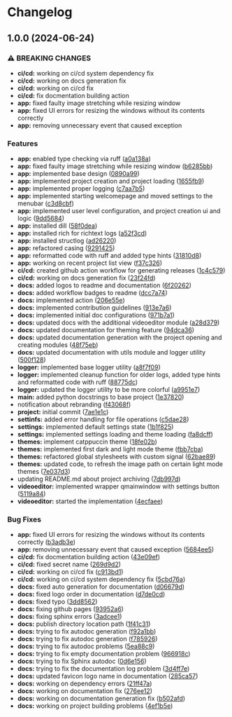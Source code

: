 # Changelog

## 1.0.0 (2024-06-24)


### ⚠ BREAKING CHANGES

* **ci/cd:** working on ci/cd system dependency fix
* **ci/cd:** working on docs generation fix
* **ci/cd:** working on ci/cd fix
* **ci/cd:** fix docmentation building action
* **app:** fixed faulty image stretching while resizing window
* **app:** fixed UI errors for resizing the windows without its contents correctly
* **app:** removing unnecessary event that caused exception

### Features

* **app:** enabled type checking via ruff ([a0a138a](https://github.com/AniMathIO/ManimStudio/commit/a0a138ad764010c5602fa196c297cd9c62ad218e))
* **app:** fixed faulty image stretching while resizing window ([b6285bb](https://github.com/AniMathIO/ManimStudio/commit/b6285bb55552e3413466f1f0240e30bda1f22fba))
* **app:** implemented base design ([0890a99](https://github.com/AniMathIO/ManimStudio/commit/0890a9964ca8735363e8d1c12084a5abb485573f))
* **app:** implemented project creation and project loading ([1655fb9](https://github.com/AniMathIO/ManimStudio/commit/1655fb9f9ad82ad0b01295ce50df5b68c9ab06aa))
* **app:** implemented proper logging ([c7aa7b5](https://github.com/AniMathIO/ManimStudio/commit/c7aa7b5f0ad473f87230e9e1224dd95d468881b0))
* **app:** implemented starting welcomepage and moved settings to the menubar ([c3d8cbf](https://github.com/AniMathIO/ManimStudio/commit/c3d8cbfc52886ac6f532f5ff6ca164a4187c3bd3))
* **app:** implemented user level configuration, and project creation ui and logic ([9dd5684](https://github.com/AniMathIO/ManimStudio/commit/9dd5684efc956191b98d1932c3202c2cf7806c11))
* **app:** installed dill ([58f0dea](https://github.com/AniMathIO/ManimStudio/commit/58f0deade394581d4fbac877dd6f15f4c4a59e23))
* **app:** installed rich for richtext logs ([a52f3cd](https://github.com/AniMathIO/ManimStudio/commit/a52f3cda208010502c06a0f226b29dd62b814514))
* **app:** installed structlog ([ad26220](https://github.com/AniMathIO/ManimStudio/commit/ad262206da2efda3a2000140f6c440258bb42dd5))
* **app:** refactored casing ([9291425](https://github.com/AniMathIO/ManimStudio/commit/92914257073148793f90873486c7c1dd408e19c6))
* **app:** reformatted code with ruff and added type hints ([31810d8](https://github.com/AniMathIO/ManimStudio/commit/31810d878c3bb87487f6a30b3f2f69987fb3d9f7))
* **app:** working on recent project list view ([f37c326](https://github.com/AniMathIO/ManimStudio/commit/f37c3267a350b25991564e596d9e8c138af3c759))
* **ci/cd:** created github action workflow for generating releases ([1c4c579](https://github.com/AniMathIO/ManimStudio/commit/1c4c579e2bf260e5a92780df1267f9c578f8c514))
* **ci/cd:** working on docs generation fix ([23f24fd](https://github.com/AniMathIO/ManimStudio/commit/23f24fdecaef26270eb8a98a8195925f012f580d))
* **docs:** added logos to readme and documentation ([6f20262](https://github.com/AniMathIO/ManimStudio/commit/6f20262b615a7d9c8a525e39fe623c8ed2f325b1))
* **docs:** added workflow badges to readme ([dcc7a74](https://github.com/AniMathIO/ManimStudio/commit/dcc7a7489e60c57d321c4dadfce4ac5c4aa1c1b8))
* **docs:** implemented action ([206e55e](https://github.com/AniMathIO/ManimStudio/commit/206e55ec04c057dca58ce4403f01aa4cd148be82))
* **docs:** implemented contribution guidelines ([913e7a6](https://github.com/AniMathIO/ManimStudio/commit/913e7a60511bb90016b8c28b29b36296115d2851))
* **docs:** implemented initial doc configurations ([971b7a1](https://github.com/AniMathIO/ManimStudio/commit/971b7a1ea4c03f9e7e44af1bcd308496885bbabf))
* **docs:** updated docs with the additional videoeditor module ([a28d379](https://github.com/AniMathIO/ManimStudio/commit/a28d3794d7aac1e90e8cfc70444f4244dccc9698))
* **docs:** updated documentation for theming feature ([94dca36](https://github.com/AniMathIO/ManimStudio/commit/94dca364b36570ceaaf4c6074f04f980d715bdc5))
* **docs:** updated documentation generation with the project opening and creating modules ([48f75eb](https://github.com/AniMathIO/ManimStudio/commit/48f75eb27a4a2b644591d54186718f2b6685789d))
* **docs:** updated documentation with utils module and logger utility ([500f128](https://github.com/AniMathIO/ManimStudio/commit/500f1281229e9bdd7a810bb78a9feba5a943276f))
* **logger:** implemented base logger utility ([a8f7f09](https://github.com/AniMathIO/ManimStudio/commit/a8f7f09849922873f75479d61adf3ce935d438bc))
* **logger:** implemented cleanup function for older logs, added type hints and reformatted code with ruff ([88775dc](https://github.com/AniMathIO/ManimStudio/commit/88775dc55fa42384762c12e51ade4fc401d787ae))
* **logger:** updated the logger utility to be more colorful ([a9951e7](https://github.com/AniMathIO/ManimStudio/commit/a9951e784eaabe61d9755a4c7369b84ed0006f84))
* **main:** added python docstrings to base project ([1e37820](https://github.com/AniMathIO/ManimStudio/commit/1e37820f958751df17fd8f181b5aeed361a2bcbb))
* notification about rebranding ([f43068f](https://github.com/AniMathIO/ManimStudio/commit/f43068f3dc1b8e56a8fcfead798cfea486105006))
* **project:** initial commit ([7ae1e1c](https://github.com/AniMathIO/ManimStudio/commit/7ae1e1c5349a96d2cb57642a9ea5ae4a6e2f2021))
* **settinfs:** added error handling for file operations ([c5dae28](https://github.com/AniMathIO/ManimStudio/commit/c5dae28b1fb87370385e249ad4eddafdacfa1781))
* **settings:** implemented default settings state ([1b1f825](https://github.com/AniMathIO/ManimStudio/commit/1b1f8251c9018a60056f39f13865494840969865))
* **settings:** implemented settings loading and theme loading ([fa8dcff](https://github.com/AniMathIO/ManimStudio/commit/fa8dcfff9780f1b86de74c89f5bc16b118bda706))
* **themes:** implement catppuccin theme ([18fe02b](https://github.com/AniMathIO/ManimStudio/commit/18fe02b34e156a1df5775d5d50ea303c0f8aa8a4))
* **themes:** implemented first dark and light mode theme ([fbb7cba](https://github.com/AniMathIO/ManimStudio/commit/fbb7cba2c2516170393898ada13c3cab48fe5e50))
* **themes:** refactored global stylesheets with custom signal ([62bae89](https://github.com/AniMathIO/ManimStudio/commit/62bae89fee451e279db025b5cbaf22ab632b74f4))
* **themes:** updated code, to refresh the image path on certain light mode themes ([7e037d3](https://github.com/AniMathIO/ManimStudio/commit/7e037d348d1245d571fbffea5ec54990e97f3644))
* updating README.md about project archiving ([7db997d](https://github.com/AniMathIO/ManimStudio/commit/7db997d7a050ac691b89183bfe2b37acd990153c))
* **videoeditor:** implemented wrapper qmainwindow with settings button ([5119a84](https://github.com/AniMathIO/ManimStudio/commit/5119a843a1da0ff666d21e0a69825f7958817f34))
* **videoeditor:** started the implementation ([4ecfaee](https://github.com/AniMathIO/ManimStudio/commit/4ecfaee82db39dc2d491b75bb9a294ec54e993df))


### Bug Fixes

* **app:** fixed UI errors for resizing the windows without its contents correctly ([b3adb3e](https://github.com/AniMathIO/ManimStudio/commit/b3adb3e08dee4f3e2f5d856d4c5fc9c3eaea4d40))
* **app:** removing unnecessary event that caused exception ([5684ee5](https://github.com/AniMathIO/ManimStudio/commit/5684ee5154c6cb1209d5c05577cc7e417137bea3))
* **ci/cd:** fix docmentation building action ([43e09ef](https://github.com/AniMathIO/ManimStudio/commit/43e09ef61c879476703a3cccfb5268b14cdc67d6))
* **ci/cd:** fixed secret name ([269d9d2](https://github.com/AniMathIO/ManimStudio/commit/269d9d2e35d0dfc968bc7dd84cd8cbd5bfe2ec32))
* **ci/cd:** working on ci/cd fix ([c913bd1](https://github.com/AniMathIO/ManimStudio/commit/c913bd14bdd9b6983b1ab3ac8f170fc521863668))
* **ci/cd:** working on ci/cd system dependency fix ([5cbd76a](https://github.com/AniMathIO/ManimStudio/commit/5cbd76a8ec83197fcf8d6e8c3d7887acdabcc88e))
* **docs:** fixed auto generation for documentation ([d06679d](https://github.com/AniMathIO/ManimStudio/commit/d06679d20a5b89198009b8c7ac641d341b220b2b))
* **docs:** fixed logo order in documentation ([d7de0cd](https://github.com/AniMathIO/ManimStudio/commit/d7de0cd2514da5be7f6954c4222f6d121f4f6404))
* **docs:** fixed typo ([3dd8562](https://github.com/AniMathIO/ManimStudio/commit/3dd856220b01c97befcaac1cdae6d33790cab7c3))
* **docs:** fixing github pages ([93952a6](https://github.com/AniMathIO/ManimStudio/commit/93952a60e9dd982c042f580ddca3c8ac6df7d739))
* **docs:** fixing sphinx errors ([3adcee1](https://github.com/AniMathIO/ManimStudio/commit/3adcee1b8c292af1090705d625571931d2daa7d8))
* **docs:** publish directory location path ([1f41c31](https://github.com/AniMathIO/ManimStudio/commit/1f41c3157ba3251c8de0bfadac4d3d88aa92ba1a))
* **docs:** trying to fix autodoc generation ([f92a1bb](https://github.com/AniMathIO/ManimStudio/commit/f92a1bb5b8aeab9650bdf5bc6c6ae7457eb3acc3))
* **docs:** trying to fix autodoc generation ([f785926](https://github.com/AniMathIO/ManimStudio/commit/f78592602fe41a9cf232b81f731f61297526553f))
* **docs:** trying to fix autodoc problems ([5ea88c9](https://github.com/AniMathIO/ManimStudio/commit/5ea88c9a07b7fe2c6544ad68ca1b4253de1ae749))
* **docs:** trying to fix empty documentation problem ([966918c](https://github.com/AniMathIO/ManimStudio/commit/966918ca3b9c89591dcfbfb9b2cb55d7472e66de))
* **docs:** trying to fix Sphinx autodoc ([0d6e156](https://github.com/AniMathIO/ManimStudio/commit/0d6e1569b5e66e6de0bae28b915f820897f1bc91))
* **docs:** trying to fix the documentation log problem ([3d4ff7e](https://github.com/AniMathIO/ManimStudio/commit/3d4ff7e17281700238eed0e8365f4cfa3a84a9c0))
* **docs:** updated favicon logo name in documentation ([285ca57](https://github.com/AniMathIO/ManimStudio/commit/285ca572e1b1f25a5b12932d8daf4e2f7549e1ef))
* **docs:** working on dependency errors ([21ff47a](https://github.com/AniMathIO/ManimStudio/commit/21ff47a4a3f951d73d3a77af892ecffb3c842b6a))
* **docs:** working on documentation fix ([276ee12](https://github.com/AniMathIO/ManimStudio/commit/276ee12d7f01b000c73224003bc1b3e9e5e3e48c))
* **docs:** working on documentation generation fix ([b502afd](https://github.com/AniMathIO/ManimStudio/commit/b502afd6241d3e3b468a3180a349e5e4301a3c7f))
* **docs:** working on project building problems ([4ef1b5e](https://github.com/AniMathIO/ManimStudio/commit/4ef1b5efce80c978ad6521b6856cb6ed47c89b37))
